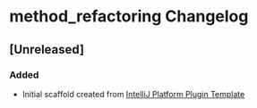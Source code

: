 <!-- Keep a Changelog guide -> https://keepachangelog.com -->

# method_refactoring Changelog

## [Unreleased]
### Added
- Initial scaffold created from [IntelliJ Platform Plugin Template](https://github.com/JetBrains/intellij-platform-plugin-template)

